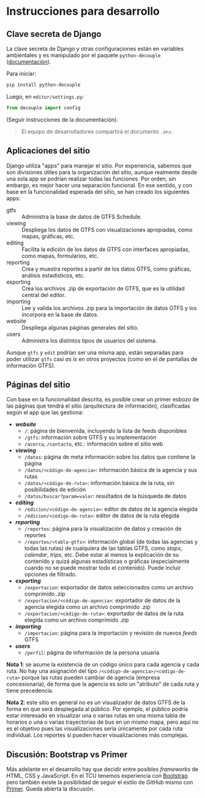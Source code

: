# Instrucciones para desarrollo

## Clave secreta de Django

La clave secreta de Django y otras configuraciones están en variables ambientales y es manipulado por el paquete `python-decouple` ([documentación](https://pypi.org/project/python-decouple/)).

Para iniciar:

```bash
pip install python-decouple
```

Luego, en `editor/settings.py`:

```python
from decouple import config
```

(Seguir instrucciones de la documentación).

> El equipo de desarrolladores compartirá el documento `.env`.

## Aplicaciones del sitio

Django utiliza "apps" para manejar el sitio. Por experiencia, sabemos que son divisiones útiles para la organización del sitio, aunque realmente desde una sola app se podrían realizar todas las funciones. Por orden, sin embargo, es mejor hacer una separación funcional. En ese sentido, y con base en la funcionalidad esperada del sitio, se han creado los siguientes apps:

<dl>
    <dt>gtfs</dt>
    <dd>Administra la base de datos de GTFS Schedule.</dd>
    <dt>viewing</dt>
    <dd>Despliega los datos de GTFS con visualizaciones apropiadas, como mapas, gráficas, etc.</dd>
    <dt>editing</dt>
    <dd>Facilita la edición de los datos de GTFS con interfaces apropiadas, como mapas, formularios, etc.</dd>
    <dt>reporting</dt>
    <dd>Crea y muestra reportes a partir de los datos GTFS, como gráficas, análisis estadísticos, etc.</dd>
    <dt>exporting</dt>
    <dd>Crea los archivos .zip de exportación de GTFS, que es la utilidad central del editor.</dd>
    <dt>importing</dt>
    <dd>Lee y valida los archivos .zip para la importación de datos GTFS y los incorpora en la base de datos.</dd>
    <dt>website</dt>
    <dd>Despliega algunas páginas generales del sitio.</dd>
    <dt>users</dt>
    <dd>Administra los distintos tipos de usuarios del sistema.</dd>
</dl>

Aunque `gtfs` y `edit` podrían ser una misma app, están separadas para poder utilizar `gtfs` casi *as is* en otros proyectos (como en el de pantallas de información GTFS).

## Páginas del sitio

Con base en la funcionalidad descrita, es posible crear un primer esbozo de las páginas que tendrá el sitio (arquitectura de información), clasificadas según el app que las gestiona:

- ***website***
    - `/`: página de bienvenida, incluyendo la lista de feeds disponibles
    - `/gtfs`: información sobre GTFS y su implementación
    - `/acerca`, `/contacto`, etc.: información sobre el sitio web
- ***viewing***
    - `/datos`: página de meta información sobre los datos que contiene la página
    - `/datos/<código-de-agencia>`: información básica de la agencia y sus rutas
    - `/datos/<código-de-ruta>`: información básica de la ruta, sin posibilidades de edición
    - `/datos/buscar?param=valor`: resultados de la búsqueda de datos
- ***editing***
    - `/edicion/<código-de-agencia>`: editor de datos de la agencia elegida
    - `/edicion/<código-de-ruta>`: editor de datos de la ruta elegida
- ***reporting***
    - `/reportes`: página para la visualización de datos y creación de reportes
    - `/reportes/<tabla-gtfs>`: información global (de todas las agencias y todas las rutas) de cualquiera de las tablas GTFS, como *stops*, *calendar*, *trips*, etc. Debe estar al menos la explicación de su contenido y quizá algunas estadísticas o gráficas (especialmente cuando no se puede mostrar todo el contenido). Puede incluir opciones de filtrado.
- ***exporting***
    - `/exportacion`: exportador de datos seleccionados como un archivo comprimido .zip
    - `/exportacion/<código-de-agencia>`: exportador de datos de la agencia elegida como un archivo comprimido .zip
    - `/exportacion/<código-de-ruta>`: exportador de datos de la ruta elegida como un archivo comprimido .zip
- ***importing***
    - `/importacion`: página para la importación y revisión de nuevos *feeds* GTFS
- ***users***
    - `/perfil`: página de información de la persona usuaria


**Nota 1**: se asume la existencia de un código único para cada agencia y cada ruta. No hay una asignación del tipo `/<código-de-agencia>/<código-de-ruta>`
porque las rutas pueden cambiar de agencia (empresa concesionaria), de forma que la agencia es solo un "atributo" de cada ruta y tiene precedencia.

**Nota 2**: este sitio en general no es un visualizador de datos GTFS de la forma en que será desplegada al público. Por ejemplo, el público podría estar interesado en visualizar una o varias rutas en una misma tabla de horarios o una o varias trayectorias de bus en un mismo mapa, pero aquí no es el objetivo pues las visualizaciones sería únicamente por cada ruta individual. Los reportes sí pueden hacer visualizaciones más complejas.

## Discusión: Bootstrap vs Primer

Más adelante en el desarrollo hay que decidir entre posibles *frameworks* de HTML, CSS y JavaScript. En el TCU tenemos experiencia con [Bootstrap](https://getbootstrap.com/) pero también existe la posibilidad de seguir el estilo de GitHub mismo con [Primer](https://primer.style/). Queda abierta la discusión.
